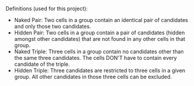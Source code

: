 Definitions (used for this project):

* Naked Pair: Two cells in a group contain an identical pair of candidates and only those two candidates.
* Hidden Pair: Two cells in a group contain a pair of candidates (hidden amongst other candidates) that are not found in any other cells in that group.
* Naked Triple: Three cells in a group contain no candidates other than the same three candidates. The cells DON'T have to contain every candidate of the triple.
* Hidden Triple: Three candidates are restricted to three cells in a given group. All other candidates in those three cells can be excluded.

